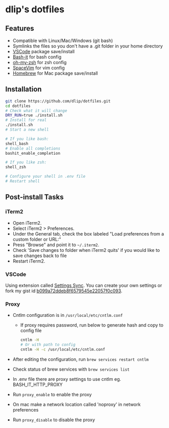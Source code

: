 # dlip's dotfiles

## Features

* Compatible with Linux/Mac/Windows (git bash)
* Symlinks the files so you don't have a .git folder in your home directory
* [VSCode](https://code.visualstudio.com/) package save/install
* [Bash-it](https://github.com/Bash-it/bash-it) for bash config
* [oh-my-zsh](http://ohmyz.sh/) for zsh config
* [SpaceVim](https://spacevim.org/) for vim config
* [Homebrew](https://brew.sh/) for Mac package save/install

## Installation

```sh
git clone https://github.com/dlip/dotfiles.git
cd dotfiles
# Check what it will change
DRY_RUN=true ./install.sh
# Install for real
./install.sh
# Start a new shell

# If you like bash:
shell_bash
# Enable all completions
bashit_enable_completion

# If you like zsh:
shell_zsh

# Configure your shell in .env file
# Restart shell
```
## Post-install Tasks

### iTerm2

- Open iTerm2.
- Select iTerm2 > Preferences.
- Under the General tab, check the box labeled "Load preferences from a custom folder or URL:"
- Press "Browse" and point it to `~/.iterm2`.
- Check 'Save changes to folder when iTerm2 quits' if you would like to save changes back to file
- Restart iTerm2.

### VSCode

Using extension called [Settings Sync](https://marketplace.visualstudio.com/itemdetails?itemName=Shan.code-settings-sync). You can create your own settings or fork my gist id [b099a72ddeb8f6579545e22057f0c093](https://gist.github.com/dlip/b099a72ddeb8f6579545e22057f0c093).

### Proxy

- Cntlm configuration is in `/usr/local/etc/cntlm.conf`
    - If proxy requires password, run below to generate hash and copy to config file

        ```sh
        cntlm -H
        # Or with path to config
        cntlm -H -c /usr/local/etc/cntlm.conf
        ```

- After editing the configuration, run `brew services restart cntlm`
- Check status of brew services with `brew services list`
- In .env file there are proxy settings to use cntlm eg. BASH_IT_HTTP_PROXY
- Run `proxy_enable` to enable the proxy
- On mac make a network location called 'noproxy' in network preferences
- Run `proxy_disable` to disable the proxy

